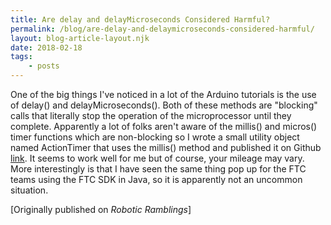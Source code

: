 ```yaml
---
title: Are delay and delayMicroseconds Considered Harmful?
permalink: /blog/are-delay-and-delaymicroseconds-considered-harmful/
layout: blog-article-layout.njk
date: 2018-02-18
tags:
    - posts
---
```


One of the big things I've noticed in a lot of the Arduino tutorials is the use of delay() and delayMicroseconds(). Both of these methods are "blocking" calls that literally stop the operation of the microprocessor until they complete. Apparently a lot of folks aren't aware of the millis() and micros() timer functions which are non-blocking so I wrote a small utility object named ActionTimer that uses the millis() method and published it on Github [link](https://web.archive.org/web/20190414105803/https://github.com/senestone/ActionTimer). It seems to work well for me but of course, your mileage may vary. More interestingly is that I have seen the same thing pop up for the FTC teams using the FTC SDK in Java, so it is apparently not an uncommon situation.

<div class="center-text">

[Originally published on _Robotic Ramblings_]

</div>